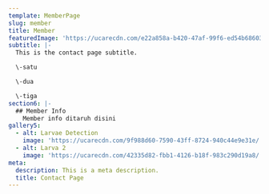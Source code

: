 ```yaml
---
template: MemberPage
slug: member
title: Member
featuredImage: 'https://ucarecdn.com/e22a858a-b420-47af-99f6-ed54b6860333/'
subtitle: |-
  This is the contact page subtitle.

  \-satu

  \-dua

  \-tiga
section6: |-
  ## Member Info
    Member info ditaruh disini
gallery5:
  - alt: Larvae Detection
    image: 'https://ucarecdn.com/9f988d60-7590-43ff-8724-940c44e9e31e/'
  - alt: Larva 2
    image: 'https://ucarecdn.com/42335d82-fbb1-4126-b18f-983c290d19a8/'
meta:
  description: This is a meta description.
  title: Contact Page
---
```


